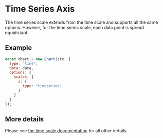 # Time Series Axis

The time series scale extends from the time scale and supports all the same options. However, for the time series scale, each data point is spread equidistant.

## Example

```javascript
const chart = new Chart(ctx, {
  type: "line",
  data: data,
  options: {
    scales: {
      x: {
        type: "timeseries"
      }
    }
  }
});
```

## More details

Please see [the time scale documentation](./time.md) for all other details.
